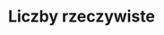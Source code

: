 ---
layout: rozszerzenie_tags
tag: liczby-rzeczywiste
title: Liczby rzeczywiste
permalink: /matura-rozszerzona/liczby-rzeczywiste/ # This is only required for pretty links.
# Thus, this page's link is /tags/jekyll/ rather than /tags/jekyll.html
---
